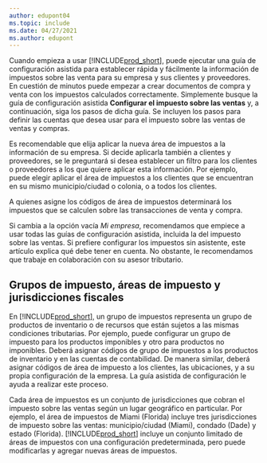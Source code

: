 ```yaml
---
author: edupont04
ms.topic: include
ms.date: 04/27/2021
ms.author: edupont
---
```

Cuando empieza a usar [!INCLUDE[prod_short](../../../includes/prod_short.md)], puede ejecutar una guía de configuración asistida para establecer rápida y fácilmente la información de impuestos sobre las venta para su empresa y sus clientes y proveedores. En cuestión de minutos puede empezar a crear documentos de compra y venta con los impuestos calculados correctamente. Simplemente busque la guía de configuración asistida **Configurar el impuesto sobre las ventas** y, a continuación, siga los pasos de dicha guía. Se incluyen los pasos para definir las cuentas que desea usar para el impuesto sobre las ventas de ventas y compras.  

Es recomendable que elija aplicar la nueva área de impuestos a la información de su empresa. Si decide aplicarla también a clientes y proveedores, se le preguntará si desea establecer un filtro para los clientes o proveedores a los que quiere aplicar esta información. Por ejemplo, puede elegir aplicar el área de impuestos a los clientes que se encuentran en su mismo municipio/ciudad o colonia, o a todos los clientes.

A quienes asigne los códigos de área de impuestos determinará los impuestos que se calculen sobre las transacciones de venta y compra.

Si cambia a la opción vacía *Mi empresa*, recomendamos que empiece a usar todas las guías de configuración asistida, incluida la del impuesto sobre las ventas. Si prefiere configurar los impuestos sin asistente, este artículo explica qué debe tener en cuenta. No obstante, le recomendamos que trabaje en colaboración con su asesor tributario.  

## Grupos de impuesto, áreas de impuesto y jurisdicciones fiscales

En [!INCLUDE[prod_short](../../../includes/prod_short.md)], un grupo de impuestos representa un grupo de productos de inventario o de recursos que están sujetos a las mismas condiciones tributarias. Por ejemplo, puede configurar un grupo de impuesto para los productos imponibles y otro para productos no imponibles. Deberá asignar códigos de grupo de impuestos a los productos de inventario y en las cuentas de contabilidad. De manera similar, deberá asignar códigos de área de impuesto a los clientes, las ubicaciones, y a su propia configuración de la empresa. La guía asistida de configuración le ayuda a realizar este proceso.  

Cada área de impuestos es un conjunto de jurisdicciones que cobran el impuesto sobre las ventas según un lugar geográfico en particular. Por ejemplo, el área de impuestos de Miami (Florida) incluye tres jurisdicciones de impuesto sobre las ventas: municipio/ciudad (Miami), condado (Dade) y estado (Florida). [!INCLUDE[prod_short](../../../includes/prod_short.md)] incluye un conjunto limitado de áreas de impuestos con una configuración predeterminada, pero puede modificarlas y agregar nuevas áreas de impuestos.  

